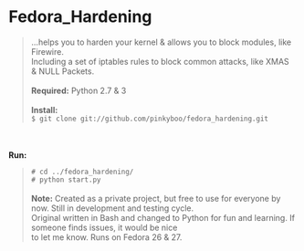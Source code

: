 # Fedora_Hardening

> …helps you to harden your kernel & allows you to block modules, like Firewire.<br>
> Including a set of iptables rules to block common attacks, like XMAS & NULL Packets.
<br><br>
<b>Required:</b>
> Python 2.7 & 3
<br><br>
<b>Install:</b><br>
> `$ git clone git://github.com/pinkyboo/fedora_hardening.git`
>
<br><br>
<b>Run:</b><br>
> `# cd ../fedora_hardening/`<br>
> `# python start.py`
<br><br>
<b>Note:</b>
>Created as a private project, but free to use for everyone by now.
>Still in development and testing cycle. <br>Original written in Bash and changed to Python for fun and learning.
>If someone finds issues, it would be nice<br>to let me know. Runs on Fedora 26 & 27.
